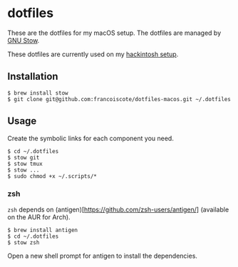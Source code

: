 # dotfiles
These are the dotfiles for my macOS setup. The dotfiles
are managed by [GNU Stow](https://www.gnu.org/software/stow/).

These dotfiles are currently used on my [hackintosh setup](https://gist.github.com/francoiscote/fd090c482936b94afe3e4322c4f6189b).

## Installation
```
$ brew install stow
$ git clone git@github.com:francoiscote/dotfiles-macos.git ~/.dotfiles
```

## Usage
Create the symbolic links for each component you need.

```
$ cd ~/.dotfiles
$ stow git
$ stow tmux
$ stow ...
$ sudo chmod +x ~/.scripts/*
```

### zsh
`zsh` depends on (antigen)[https://github.com/zsh-users/antigen/] (available on the AUR for Arch).
```
$ brew install antigen
$ cd ~/.dotfiles
$ stow zsh
```
Open a new shell prompt for antigen to install the dependencies.
